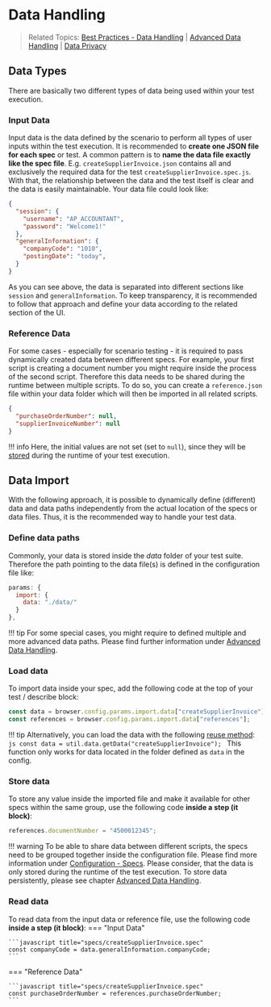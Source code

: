# Data Handling
> Related Topics: [Best Practices - Data Handling](../bestPractices/dataHandling.md) | [Advanced Data Handling](../furtherTopics/advancedDataHandling.md) | [Data Privacy](../furtherTopics/dataPrivacy.md)

## Data Types
There are basically two different types of data being used within your test execution.
### Input Data
Input data is the data defined by the scenario to perform all types of user inputs within the test execution. It is recommended to **create one JSON file for each spec** or test. A common pattern is to **name the data file exactly like the spec file**. E.g. `createSupplierInvoice.json` contains all and exclusively the required data for the test `createSupplierInvoice.spec.js`. With that, the relationship between the data and the test itself is clear and the data is easily maintainable. Your data file could look like:
```json title="data/createSupplierInvoice.json"
{
  "session": {
    "username": "AP_ACCOUNTANT",
    "password": "Welcome1!"
  },
  "generalInformation": {
    "companyCode": "1010",
    "postingDate": "today",
  }
}
```
As you can see above, the data is separated into different sections like `session` and `generalInformation`. To keep transparency, it is recommended to follow that approach and define your data according to the related section of the UI. 

### Reference Data
For some cases - especially for scenario testing - it is required to pass dynamically created data between different specs. For example, your first script is creating a document number you might require inside the process of the second script. Therefore this data needs to be shared during the runtime between multiple scripts. To do so, you can create a `reference.json` file within your data folder which will then be imported in all related scripts.
```json title="data/references.json"
{
  "purchaseOrderNumber": null,
  "supplierInvoiceNumber": null
}
```
!!! info
    Here, the initial values are not set (set to `null`), since they will be [stored](#store-data) during the runtime of your test execution. 


## Data Import
With the following approach, it is possible to dynamically define (different) data and data paths independently from the actual location of the specs or data files. Thus, it is the recommended way to handle your test data.

### Define data paths
Commonly, your data is stored inside the *data* folder of your test suite. Therefore the path pointing to the data file(s) is defined in the configuration file like:
```js title="config.js"
params: {
  import: {
    data: "./data/"
  }
},
```
!!! tip
    For some special cases, you might require to defined multiple and more advanced data paths. Please find further information under [Advanced Data Handling](../furtherTopics/advancedDataHandling.md).

### Load data
To import data inside your spec, add the following code at the top of your test / describe block:
```js title="specs/createSupplierInvoice.spec"
const data = browser.config.params.import.data["createSupplierInvoice"];
const references = browser.config.params.import.data["references"];
```

!!! tip
    Alternatively, you can load the data with the following [reuse method](https://pages.github.tools.sap/sProcurement/wdio-qmate-service-ts/doc/#util.data.getData):
    ```js
    const data = util.data.getData("createSupplierInvoice");
    ```
    This function only works for data located in the folder defined as ``data`` in the config.

### Store data
To store any value inside the imported file and make it available for other specs within the same group, use the following code **inside a step (it block)**:
```javascript title="specs/createPurchaseOrder.spec"
references.documentNumber = "4500012345";
```
!!! warning
    To be able to share data between different scripts, the specs need to be grouped together inside the configuration file. Please find more information under [Configuration - Specs](https://pages.github.tools.sap/sProcurement/qmate-profiles/sections/parameters/main/#specs). Please consider, that the data is only stored during the runtime of the test execution. To store data persistently, please see chapter [Advanced Data Handling](../furtherTopics/advancedDataHandling.md).

### Read data
To read data from the input data or reference file, use the following code **inside a step (it block)**:
=== "Input Data"

    ```javascript title="specs/createSupplierInvoice.spec"
    const companyCode = data.generalInformation.companyCode;
    ```

=== "Reference Data"

    ```javascript title="specs/createSupplierInvoice.spec"
    const purchaseOrderNumber = references.purchaseOrderNumber;
    ```
